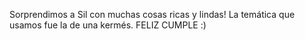 Sorprendimos a Sil con muchas cosas ricas y lindas!
La temática que usamos fue la de una kermés.
FELIZ CUMPLE :)